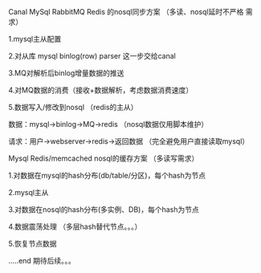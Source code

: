 Canal MySql RabbitMQ Redis 的nosql同步方案 （多读、nosql延时不严格 需求）

1.mysql主从配置

2.对从库 mysql binlog(row) parser 这一步交给canal

3.MQ对解析后binlog增量数据的推送

4.对MQ数据的消费（接收+数据解析，考虑数据消费速度）

5.数据写入/修改到nosql （redis的主从）

数据：mysql->binlog->MQ->redis （nosql数据仅用脚本维护）

请求：用户->webserver->redis->返回数据 （完全避免用户直接读取mysql）



Mysql Redis/memcached nosql的缓存方案 （多读写需求）

1.对数据在mysql的hash分布(db/table/分区)，每个hash为节点

2.mysql主从

3.对数据在nosql的hash分布(多实例、DB)，每个hash为节点

4.数据震荡处理 （多层hash替代节点。。。）

5.恢复节点数据


.....end 期待后续。。。


